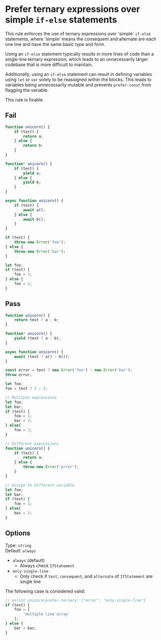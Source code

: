 # Prefer ternary expressions over simple `if-else` statements

This rule enforces the use of ternary expressions over  'simple' `if-else` statements, where 'simple' means the consequent and alternate are each one line and have the same basic type and form.

Using an `if-else` statement typically results in more lines of code than a single-line ternary expression, which leads to an unnecessarily larger codebase that is more difficult to maintain.

Additionally, using an `if-else` statement can result in defining variables using `let` or `var` solely to be reassigned within the blocks. This leads to variables being unnecessarily mutable and prevents `prefer-const` from flagging the variable.

This rule is fixable.

## Fail

```js
function unicorn() {
	if (test) {
		return a;
	} else {
		return b;
	}
}
```

```js
function* unicorn() {
	if (test) {
		yield a;
	} else {
		yield b;
	}
}
```

```js
async function unicorn() {
	if (test) {
		await a();
	} else {
		await b();
	}
}
```

```js
if (test) {
	throw new Error('foo');
} else {
	throw new Error('bar');
}
```

```js
let foo;
if (test) {
	foo = 1;
} else {
	foo = 2;
}
```

## Pass

```js
function unicorn() {
	return test ? a : b;
}
```

```js
function* unicorn() {
	yield (test ? a : b);
}
```

```js
async function unicorn() {
	await (test ? a() : b());
}
```

```js
const error = test ? new Error('foo') : new Error('bar');
throw error;
```

```js
let foo;
foo = test ? 1 : 2;
```

```js
// Multiple expressions
let foo;
let bar;
if (test) {
	foo = 1;
	bar = 2;
} else{
	foo = 2;
}
```

```js
// Different expressions
function unicorn() {
	if (test) {
		return a;
	} else {
		throw new Error('error');
	}
}
```

```js
// Assign to different variable
let foo;
let bar;
if (test) {
	foo = 1;
} else{
	baz = 2;
}
```

## Options

Type: `string`\
Default: `always`

- `always` (default)
	- Always check `IfStatement`
- `only-single-line`
	- Only check if `test`, `consequent`, and `alternate` of `IfStatement` are single line

The following case is considered valid:

```js
// eslint unicorn/prefer-ternary: ["error", "only-single-line"]
if (test) {
	foo = [
		'multiple line array'
	];
} else {
	bar = baz;
}
```

